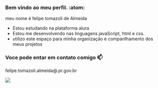 ### Bem vindo ao meu perfil. :atom:

meu nome é felipe tomazoli de Almeida

- Estou estudando na plataforma alura
- Estou me desenvolvendo nas linguagens javaScript, html e css.
- utilizo este espaço para minha organização e comparilhamento dos meus projetos

### Voce pode entar em contato comigo 📫

felipe.tomazoli.almeida@.pr.gov.br

![](https://media.tenor.com/EvNCyjP1IxQAAAAd/feliz-alegre.gif)
